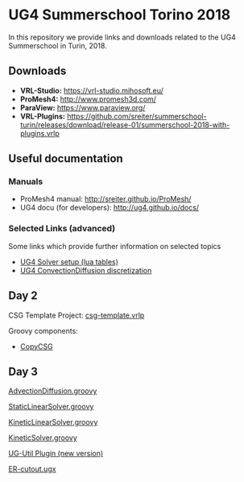 # UG4 Summerschool Torino 2018
In this repository we provide links and downloads related to the UG4 Summerschool in Turin, 2018.

## Downloads
- **VRL-Studio:** https://vrl-studio.mihosoft.eu/
- **ProMesh4:** http://www.promesh3d.com/
- **ParaView:** https://www.paraview.org/
- **VRL-Plugins:** https://github.com/sreiter/summerschool-turin/releases/download/release-01/summerschool-2018-with-plugins.vrlp


## Useful documentation
### Manuals
- ProMesh4 manual: http://sreiter.github.io/ProMesh/
- UG4 docu (for developers): http://ug4.github.io/docs/

### Selected Links (advanced)
Some links which provide further information on selected topics

- [UG4 Solver setup (lua tables)](http://ug4.github.io/docs/group__solver__util.html#details)
- [UG4 ConvectionDiffusion discretization](http://ug4.github.io/docs/plugins/classug_1_1_convection_diffusion_plugin_1_1_convection_diffusion_base.html#details)

## Day 2

CSG Template Project: [csg-template.vrlp](https://github.com/sreiter/summerschool-turin/releases/download/release-01/csg-template.vrlp)

Groovy components: 
- [CopyCSG](https://gist.github.com/miho/1e491643d713018f3efad18a2221240a)

## Day 3

[AdvectionDiffusion.groovy](https://gist.github.com/miho/619fe912e63687c202e8a93a933f603e)

[StaticLinearSolver.groovy](https://gist.github.com/miho/d22090f92078c1ea41fbac9754501108)

[KineticLinearSolver.groovy](https://gist.github.com/miho/0ddf97633a087ea960d24a4f5ad17784)

[KineticSolver.groovy](https://gist.github.com/miho/b4b4eb3d3561f71a18fc9168d992b5fa)

[UG-Util Plugin (new version)](https://github.com/sreiter/summerschool-turin/releases/download/release-01/VRL-UG-Util.jar)

[ER-cutout.ugx](https://github.com/sreiter/summerschool-turin/releases/download/release-01/ER-cutout.ugx)
